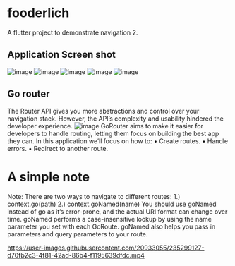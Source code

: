 # fooderlich

A flutter project to demonstrate navigation 2.

## Application Screen shot

![image](https://user-images.githubusercontent.com/20933055/235299305-a048bfd3-bae1-4d88-812e-1b2253c8bba1.png)
![image](https://user-images.githubusercontent.com/20933055/235299322-65a26ceb-9e77-491e-8120-7cb81db9018d.png)
![image](https://user-images.githubusercontent.com/20933055/235299342-ce576c24-abcb-4eaa-9c3e-1f05e6dff7e4.png)
![image](https://user-images.githubusercontent.com/20933055/235299363-8445eca3-cee8-468c-b2d9-2c8405a8df61.png)
![image](https://user-images.githubusercontent.com/20933055/235299517-29dc3b2a-7d15-4169-91ac-95f630175e7f.png)

## Go router
The Router API gives you more abstractions and control over your navigation stack. 
However, the API’s complexity and usability hindered the developer experience.
![image](https://user-images.githubusercontent.com/20933055/235299406-5b7dbe61-bb41-4934-85be-ffa0cebd2b17.png)
GoRouter aims 
to make it easier for developers to handle routing, letting them focus on building the 
best app they can.
In this application we’ll focus on how to:
• Create routes.
• Handle errors.
• Redirect to another route.
# A simple note
Note: There are two ways to navigate to different routes:
1.) context.go(path)
2.) context.goNamed(name)
You should use goNamed instead of go as it’s error-prone, and the actual URI 
format can change over time.
goNamed performs a case-insensitive lookup by using the name parameter you 
set with each GoRoute. goNamed also helps you pass in parameters and query 
parameters to your route.

https://user-images.githubusercontent.com/20933055/235299127-d70fb2c3-4f81-42ad-86b4-f1195639dfdc.mp4


